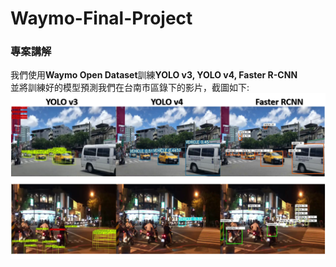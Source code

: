 # Waymo-Final-Project
### 專案講解
我們使用**Waymo Open Dataset**訓練**YOLO v3, YOLO v4, Faster R-CNN**  
並將訓練好的模型預測我們在台南市區錄下的影片，截圖如下:  
<img src='./show.png'>
